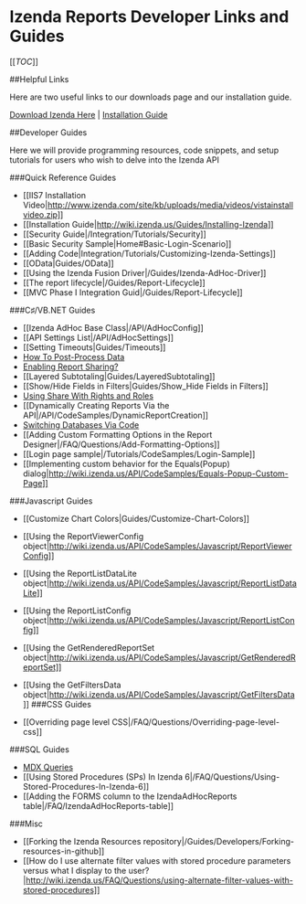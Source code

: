 # Izenda Reports Developer Links and Guides

[[_TOC_]]

##Helpful Links

Here are two useful links to our downloads page and our installation guide.

 [Download Izenda Here](http://www.izenda.com/update-your-izenda-version/) | [Installation Guide](http://wiki.izenda.us/Guides/Installing-Izenda)


##Developer Guides

Here we will provide programming resources, code snippets, and setup tutorials for users who wish to delve into the Izenda API

###Quick Reference Guides

* [[IIS7 Installation Video|http://www.izenda.com/site/kb/uploads/media/videos/vistainstallvideo.zip]]
* [[Installation Guide|http://wiki.izenda.us/Guides/Installing-Izenda]]
* [[Security Guide|/Integration/Tutorials/Security]]
* [[Basic Security Sample|Home#Basic-Login-Scenario]]
* [[Adding Code|Integration/Tutorials/Customizing-Izenda-Settings]]
* [[OData|Guides/OData]]
* [[Using the Izenda Fusion Driver|/Guides/Izenda-AdHoc-Driver]]
* [[The report lifecycle|/Guides/Report-Lifecycle]]
* [[MVC Phase I Integration Guid|/Guides/Report-Lifecycle]]

###C♯/VB.NET Guides

* [[Izenda AdHoc Base Class|/API/AdHocConfig]]
* [[API Settings List|/API/AdHocSettings]]
* [[Setting Timeouts|Guides/Timeouts]]
* [How To Post-Process Data](/FAQ/ProcessDataSet)
* [Enabling Report Sharing?](/FAQ/Questions/How-do-I-enable-basic-report-sharing)
* [[Layered Subtotaling|Guides/LayeredSubtotaling]]
* [[Show/Hide Fields in Filters|Guides/Show_Hide Fields in Filters]]
* [Using Share With Rights and Roles](/API/CodeSamples/)
* [[Dynamically Creating Reports Via the API|/API/CodeSamples/DynamicReportCreation]]
* [Switching Databases Via Code](http://www.izenda.com/Site/KB/CodeSamples/Switching-databases-via-code?) 
* [[Adding Custom Formatting Options in the Report Designer|/FAQ/Questions/Add-Formatting-Options]]
* [[Login page sample|/Tutorials/CodeSamples/Login-Sample]]
* [[Implementing custom behavior for the Equals(Popup) dialog|http://wiki.izenda.us/API/CodeSamples/Equals-Popup-Custom-Page]]


###Javascript Guides

* [[Customize Chart Colors|Guides/Customize-Chart-Colors]]
* [[Using the ReportViewerConfig object|http://wiki.izenda.us/API/CodeSamples/Javascript/ReportViewerConfig]]
* [[Using the ReportListDataLite object|http://wiki.izenda.us/API/CodeSamples/Javascript/ReportListDataLite]]
* [[Using the ReportListConfig object|http://wiki.izenda.us/API/CodeSamples/Javascript/ReportListConfig]]
* [[Using the GetRenderedReportSet object|http://wiki.izenda.us/API/CodeSamples/Javascript/GetRenderedReportSet]]
* [[Using the GetFiltersData object|http://wiki.izenda.us/API/CodeSamples/Javascript/GetFiltersData]]
###CSS Guides

* [[Overriding page level CSS|/FAQ/Questions/Overriding-page-level-css]]

###SQL Guides

* [MDX Queries](http://www.izenda.com/Site/KB/CodeSamples/Pulling-Data-From-Analysis-Services-Cubes)
* [[Using Stored Procedures (SPs) In Izenda 6|/FAQ/Questions/Using-Stored-Procedures-In-Izenda-6]]
* [[Adding the FORMS column to the IzendaAdHocReports table|/FAQ/IzendaAdHocReports-table]]

###Misc

* [[Forking the Izenda Resources repository|/Guides/Developers/Forking-resources-in-github]]
* [[How do I use alternate filter values with stored procedure parameters versus what I display to the user?|http://wiki.izenda.us/FAQ/Questions/using-alternate-filter-values-with-stored-procedures]]